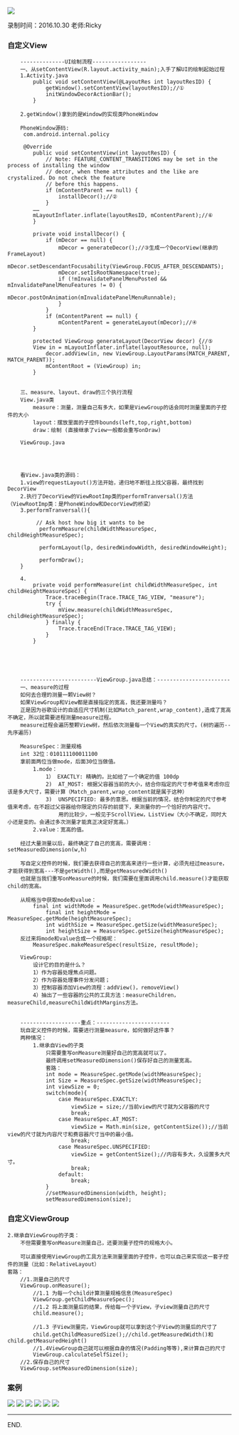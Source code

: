 ![](https://github.com/IvyZh/Android_Learning/blob/master/DN/UI/imgs/QQ%E6%88%AA%E5%9B%BE.png)

录制时间：2016.10.30
老师:Ricky


### 自定义View


		--------------UI绘制流程-----------------
		一、从setContentView(R.layout.activity_main);入手了解UI的绘制起始过程
		1.Activity.java
		    public void setContentView(@LayoutRes int layoutResID) {
		        getWindow().setContentView(layoutResID);//①
		        initWindowDecorActionBar();
		    }
		
		2.getWindow()拿到的是Window的实现类PhoneWindow
		
		PhoneWindow源码:
		 com.android.internal.policy
		
		 @Override
		    public void setContentView(int layoutResID) {
		        // Note: FEATURE_CONTENT_TRANSITIONS may be set in the process of installing the window
		        // decor, when theme attributes and the like are crystalized. Do not check the feature
		        // before this happens.
		        if (mContentParent == null) {
		            installDecor();//②
		        }
			……
			mLayoutInflater.inflate(layoutResID, mContentParent);//⑥
		    }
		
		    private void installDecor() {
		        if (mDecor == null) {
		            mDecor = generateDecor();//③生成一个DecorView(继承的FrameLayout)
		            mDecor.setDescendantFocusability(ViewGroup.FOCUS_AFTER_DESCENDANTS);
		            mDecor.setIsRootNamespace(true);
		            if (!mInvalidatePanelMenuPosted && mInvalidatePanelMenuFeatures != 0) {
		                mDecor.postOnAnimation(mInvalidatePanelMenuRunnable);
		            }
		        }
		        if (mContentParent == null) {
		            mContentParent = generateLayout(mDecor);//④
			}
			
		    protected ViewGroup generateLayout(DecorView decor) {//⑤
			View in = mLayoutInflater.inflate(layoutResource, null);
		        decor.addView(in, new ViewGroup.LayoutParams(MATCH_PARENT, MATCH_PARENT));
		        mContentRoot = (ViewGroup) in;
		    }
		
		
		三、measure、layout、draw的三个执行流程
		View.java类
			measure：测量，测量自己有多大，如果是ViewGroup的话会同时测量里面的子控件的大小
			layout：摆放里面的子控件bounds(left,top,right,bottom)
			draw：绘制 (直接继承了view一般都会重写onDraw)
		
		ViewGroup.java
		
		
		
		
		看View.java类的源码：
		1.view的requestLayout()方法开始，递归地不断往上找父容器，最终找到DecorView
		2.执行了DecorView的ViewRootImp类的performTranversal()方法 （ViewRootImp类：是PhoneWindow和DecorView的桥梁）
		3.performTranversal(){
		
			 // Ask host how big it wants to be
		      performMeasure(childWidthMeasureSpec, childHeightMeasureSpec);
		
			  performLayout(lp, desiredWindowWidth, desiredWindowHeight);
		
			  performDraw();
		}
		
		4.
		    private void performMeasure(int childWidthMeasureSpec, int childHeightMeasureSpec) {
		        Trace.traceBegin(Trace.TRACE_TAG_VIEW, "measure");
		        try {
		            mView.measure(childWidthMeasureSpec, childHeightMeasureSpec);
		        } finally {
		            Trace.traceEnd(Trace.TRACE_TAG_VIEW);
		        }
		    }
		
		
		
		
		
		------------------------ViewGroup.java总结：-----------------------
		一、measure的过程
		如何去合理的测量一颗View树？
		如果ViewGroup和View都是直接指定的宽高，我还要测量吗？
		正是因为谷歌设计的自适应尺寸机制(比如Match_parent,wrap_content),造成了宽高不确定，所以就需要进程测量measure过程。
		measure过程会遍历整颗View树，然后依次测量每一个View的真实的尺寸。(树的遍历--先序遍历)
		
		MeasureSpec：测量规格
		int 32位：010111100011100
		拿前面两位当做mode，后面30位当做值。
			1.mode：
				1） EXACTLY: 精确的。比如给了一个确定的值 100dp
				2)  AT_MOST: 根据父容器当前的大小，结合你指定的尺寸参考值来考虑你应该是多大尺寸，需要计算（Match_parent,wrap_content就是属于这种）
				3)  UNSPECIFIED: 最多的意思。根据当前的情况，结合你制定的尺寸参考值来考虑，在不超过父容器给你限定的只存的前提下，来测量你的一个恰好的内容尺寸。
					用的比较少，一般见于ScrollView，ListView（大小不确定，同时大小还是变的。会通过多次测量才能真正决定好宽高。）
			2.value：宽高的值。
		
		经过大量测量以后，最终确定了自己的宽高，需要调用：setMeasuredDimension(w,h)
		
		写自定义控件的时候，我们要去获得自己的宽高来进行一些计算，必须先经过measure，才能获得到宽高---不是getWidth(),而是getMeasuredWidth()
		也就是当我们重写onMeasure的时候，我们需要在里面调用child.measure()才能获取child的宽高。
		
		从规格当中获取mode和value：
			final int widthMode = MeasureSpec.getMode(widthMeasureSpec);
		        final int heightMode = MeasureSpec.getMode(heightMeasureSpec);
		        int widthSize = MeasureSpec.getSize(widthMeasureSpec);
		        int heightSize = MeasureSpec.getSize(heightMeasureSpec);
		反过来将mode和value合成一个规格呢：
			MeasureSpec.makeMeasureSpec(resultSize, resultMode);
		
		ViewGroup:
			设计它的目的是什么？
			1）作为容器处理焦点问题。
			2）作为容器处理事件分发问题；
			3）控制容器添加View的流程：addView()，removeView()
			4）抽出了一些容器的公共的工具方法：measureChildren，measureChild,measureChildWidthMargins方法。
		
		
		-------------------重点：-----------------------
		玩自定义控件的时候，需要进行测量measure，如何做好这件事？
		两种情况：
			1.继承自View的子类
				只需要重写onMeasure测量好自己的宽高就可以了。
				最终调用setMeasuredDimension()保存好自己的测量宽高。
				套路：
				int mode = MeasureSpec.getMode(widthMeasureSpec);
				int Size = MeasureSpec.getSize(widthMeasureSpec);
				int viewSize = 0;
				switch(mode){
					case MeasureSpec.EXACTLY:
						viewSize = size;//当前view的尺寸就为父容器的尺寸
						break;
					case MeasureSpec.AT_MOST:
						viewSize = Math.min(size, getContentSize());//当前view的尺寸就为内容尺寸和费容器尺寸当中的最小值。
						break;
					case MeasureSpec.UNSPECIFIED:
						viewSize = getContentSize();//内容有多大，久设置多大尺寸。
						break;
					default:
						break;
				}
				//setMeasuredDimension(width, height);
				setMeasuredDimension(size);



### 自定义ViewGroup


	2.继承自ViewGroup的子类：
		不但需要重写onMeasure测量自己，还要测量子控件的规格大小。
	
		可以直接使用ViewGroup的工具方法来测量里面的子控件，也可以自己来实现这一套子控件的测量（比如：RelativeLayout）
	套路：
		//1.测量自己的尺寸
		ViewGroup.onMeasure();
			//1.1 为每一个child计算测量规格信息(MeasureSpec)
			ViewGroup.getChildMeasureSpec();
			//1.2 将上面测量后的结果，传给每一个子View，子view测量自己的尺寸
			child.measure();

			//1.3 子View测量完，ViewGroup就可以拿到这个子View的测量后的尺寸了
			child.getChildMeasuredSize();//child.getMeasuredWidth()和child.getMeasuredHeight()
			//1.4ViewGroup自己就可以根据自身的情况(Padding等等),来计算自己的尺寸
			ViewGroup.calculateSelfSize();
		//2.保存自己的尺寸
		ViewGroup.setMeasuredDimension(size);

### 案例


![](http://1)
![](http://2)
![](http://3)
![](http://4)
![](http://5)
![](http://6) 


---

END.